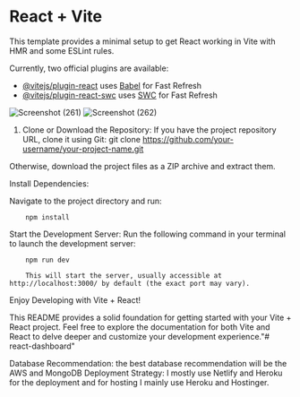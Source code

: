 # React + Vite

This template provides a minimal setup to get React working in Vite with HMR and some ESLint rules.

Currently, two official plugins are available:

- [@vitejs/plugin-react](https://github.com/vitejs/vite-plugin-react/blob/main/packages/plugin-react/README.md) uses [Babel](https://babeljs.io/) for Fast Refresh
- [@vitejs/plugin-react-swc](https://github.com/vitejs/vite-plugin-react-swc) uses [SWC](https://swc.rs/) for Fast Refresh

![Screenshot (261)](https://github.com/phanitejakarri/react-dash/assets/67199143/995cf6e2-1483-4c17-86ad-f78f66d935a1)
![Screenshot (262)](https://github.com/phanitejakarri/react-dash/assets/67199143/2f6f0b3d-84bb-487c-9b3b-eb4ea53f5360)



1. Clone or Download the Repository:
    If you have the project repository URL, clone it using Git:
    git clone https://github.com/your-username/your-project-name.git

Otherwise, download the project files as a ZIP archive and extract them.

Install Dependencies:

Navigate to the project directory and run:
        
        npm install

Start the Development Server:
Run the following command in your terminal to launch the development server:

        npm run dev

        This will start the server, usually accessible at http://localhost:3000/ by default (the exact port may vary).


Enjoy Developing with Vite + React!

This README provides a solid foundation for getting started with your Vite + React project. Feel free to explore the documentation for both Vite and React to delve deeper and customize your development experience."# react-dashboard" 



Database Recommendation: the best database recommendation will be the AWS and MongoDB
Deployment Strategy: I mostly use Netlify and Heroku for the deployment and for hosting I mainly use Heroku and Hostinger.
